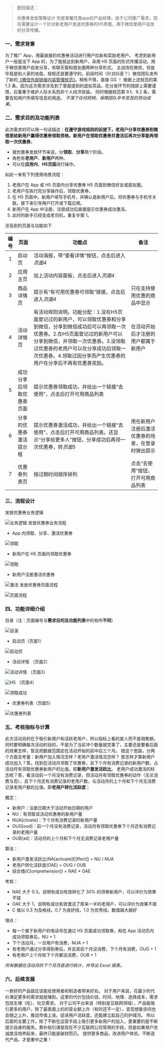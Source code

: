 > 题目描述：
>
> 优惠券发放策略设计
> 你是某餐饮类app的产品经理，由于公司推广需求，现在需要设计一个针对新老用户发送优惠券的H5界面，用于微信里用户自发的分享传播。

### 一、需求背景
为了推广 App，用最直接的优惠券活动进行用户拉新和奖励老用户。
考虑到新用户一般是没下 App 的，为了能抵达到新用户，采用 H5 页面的形式传播活动，用于微信里用户自发分享，有聊天窗和朋友圈两种分享形式。
主战场在微信，但是毕竟是别人家的地盘，规矩还是要遵守的。前段时间（针对抖音？）微信团队发布了新的[《微信外部链接内容管理规范》](http://weixin.qq.com/cgi-bin/readtemplate?t=weixin_external_links_content_management_specification)。稍有不慎，直接 GG ！
根据上述规范的第 1.3 条，因为这次需求涉及到了里面提到的虚拟奖品，在分发环节的措辞上需要谨慎，应着重于维护人际关系而非个人经济效益。
同时根据规范第 9.1、9.2 条，需要告知用户所填写信息的用途。
*不落下任何把柄，保障团队辛辛苦苦的劳动成果*。
### 二、需求目的及功能列表
此次需求的可以用一句话描述：**在遵守游戏规则的前提下，老用户分享优惠券到微信里给新用户赢得优惠券领取资格，新用户在领取优惠券并激活后再次分享能再领取一次优惠券**。

* 就优惠券发放环节来说，分**领取**、**分享**两个阶段。
* 角色有**老用户**、**新用户**两种。
* 可以在**应用内**、**H5页面**进行操作。

如此一来有下列使用场景流程：

1. 老用户在 App 或 H5 页面内分享优惠券 H5 页面到微信好友或朋友圈。
2. 老用户在执行完分享操作后，领取优惠券。
3. 在 H5 页面中。新用户填写手机号，并确认是新用户后，将优惠券与手机号关联。接下来引导用户打开或下载应用。
4. 新用户在 App 中注册，注册成功后直接提示优惠券成功激活。
5. 此时的新手已经变成老司机，重复步骤 1。

涉及到的页面与功能如下

|编号|页面|功能点|备注|
|:-:|-|-|-|
|1|启动页|活动海报，带“查看详情”按钮，点击后进入*页面4*||
|2|应用主页|加上活动内容面板，点击后进入*页面4*||
|3|商品详情页|提示有“有可用优惠券可领取”链接，点击后进入*页面4*|只在支持使用优惠的商品中显示|
|4|活动详情页|有活动规则说明。功能分配：1.没在H5页面登记过的新用户，可以领取优惠券和分享到微信，分享到微信成功后可以再领取一次优惠券。2.在H5页面登记过的新用户可以分享到微信，并领取一次优惠券。3.没领取过优惠券的老用户可以在分享成功后领取一次优惠券。4.领取过因分享而产生优惠券的用户在分享后不再有优惠券奖励。|在活动开始后才注册的用户都属于新用户|
|5|成功分享后领取优惠券页面|提示优惠券领取成功，并给出一个链接“去使用”，点击后打开可用商品列表||
|6|分享的优惠券激活提示框|提示优惠券激活成功，并给出一个链接“去使用”，点击后打开可用商品列表。还显示“分享给更多人”按钮，分享成功后再领一次优惠券，转*页面5*|用在新用户注册后激活优惠券的场景，在登录时弹出提示|
|7|优惠券列表页|按过期时间顺序排列|点击“去使用”按钮，打开可用商品列表|

### 三、流程设计
发放优惠券业务逻辑

![业务逻辑](img/coupon_distribution_logic.png)
发放优惠券业务流程
* App 内领取、分享、激活优惠券

![领取](img/coupon_distribution_app.png)
* 新用户在 H5 页面内领取优惠券

![领取](img/coupon_distribution_h5.png)
* 新用户注册激活优惠券

![激活](img/coupon_distribution_activate.png)
发放优惠券页面流程

![页面流程](img/coupon_distribution_page.png)
### 四、功能详细介绍
目录（注：页面编号与**需求目的及功能列表**中的有所**不同**）

![目录](img/coupon_distribution_page_menu.png)
* 启动页（页面1）

![启动页](img/coupon_distribution_page_main.png)
* 活动详情
（页面2）

![活动详情](img/coupon_distribution_page_detail.png)
（页面3）

![H5](img/coupon_distribution_page_post.png)
（页面4）

![领取成功](img/coupon_distribution_page_declare.png)
* 优惠券列表（页面5）

![优惠券列表](img/coupon_distribution_page_list.png)
### 五、考核指标与计算
此次活动目的在于吸引新用户和活跃老用户，所以指标上看的是人而不是销售额。同时要明确每次活动的目的，不是为了当前冲个数量就完事了，主要还是要看后面的效果怎样，暂且把数据范围定在活动开始的前中后三个月。
按这个思路，分两个方面去考量：新用户加入情况怎样？老用户激活情况怎样？
那怎样才算新用户成功加入？答，找到在活动月领取了优惠券，且下个月有消费记录的新用户数，占活动月有领取优惠券新用户的比值。即**新用户激发活跃比**。
老用户成功激活的标志呢？答，看活动前一个月没有消费记录，但活动月有领取优惠券的动作（无论消费与否），且下个月还有消费记录的老用户数，与活动月的上个月和下个月无消费记录老用户数的比值。即**老用户转化活跃度**；

概念：
* 新用户：注册日期大于活动开始日期的用户
* NU：有领取该活动优惠券的新用户量
* NUA[ctivate]：下个月有消费记录的新用户量
* OUG[ood]：前一个月没有消费记录，活动月有领取优惠券下个月还有消费记录的老用户量
* OUB[ad]：活动月的上个月和下个月无消费记录老用户量

算法：
* 新用户激发活跃比(NA[activate]E[ffect]) = NU / NUA
* 老用户转化活跃度(OAE) = OUG / OUB
* 综合值(C[omprehension]) = NAE * OAE

考核：
* NAE 大于 0.3，说明有成功有效转化了 30% 的领券新用户，可以评价为效果不错
* OAE 大于 1，说明有成功有效激活了原来一半的老用户，可以评价为效果不错
* C 值以 0.3 为及格线，0.7 为良好线，1.0 为优秀线。数值越大越好

埋点：
* 每一个属于新用户的电话号在通过 H5 页面成功领取券，和在 App 活动页内成功领取券后，NU + 1
* 下个活动月，一旦用户有消费，NUA + 1
* 有老用户通过分享得到券后，并且其前个月没消费，下个月有消费，OUG + 1
* 有老用户上个月和下个月都没消费，OUB + 1

*所有数据在活动月的下个月月底进行统计，并导出 Excel 报表。*

### 六、后续发展
一款好的产品就应该能给使用者和制造者带来好处。
对于用户来说，花最少的代价满足更多的需求就是赚到。这里的代价包括价钱、时间、地理、选择成本，需求包括生理（吃）、社交需求。
对于公司平台来说（特别是互联网领域），产品能吸引更多的用户，除了最表面上的的营业额上升（有时还不一定），变现想象空间也会随之上升，推动市值上涨。促进用户活跃度，还能建立起自己的护城河。
所以后面的主要工作，除了不断在运营手段上吸引更多新用户的加入，更重要的是不断提示自身的服务。靠补贴引课是现在不少互联网公司常用的手段，但是如果用户忠诚度没培养起来，最终只能是破财而已。
提供更多商品，改进用户体验，不断迭代产品，才是重中之重！
